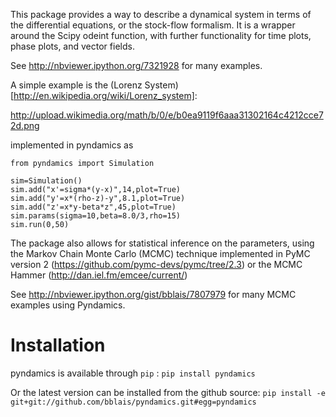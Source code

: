 This package provides a way to describe a dynamical system in terms of the differential equations, or the stock-flow formalism.  It is a wrapper around the Scipy odeint function, with further functionality for time plots, phase plots, and vector fields.

See http://nbviewer.ipython.org/7321928 for many examples.

A simple example is the (Lorenz System)[http://en.wikipedia.org/wiki/Lorenz_system]:

http://upload.wikimedia.org/math/b/0/e/b0ea9119f6aaa31302164c4212cce72d.png

implemented in pyndamics as

    from pyndamics import Simulation

    sim=Simulation()
    sim.add("x'=sigma*(y-x)",14,plot=True)
    sim.add("y'=x*(rho-z)-y",8.1,plot=True)
    sim.add("z'=x*y-beta*z",45,plot=True)
    sim.params(sigma=10,beta=8.0/3,rho=15)
    sim.run(0,50)  

The package also allows for statistical inference on the parameters, using the Markov Chain Monte Carlo (MCMC) technique implemented in PyMC version 2 (https://github.com/pymc-devs/pymc/tree/2.3) or the MCMC Hammer (http://dan.iel.fm/emcee/current/)

See http://nbviewer.ipython.org/gist/bblais/7807979 for many MCMC examples using Pyndamics.

# Installation
pyndamics is available through `pip` :
    `pip install pyndamics`

Or the latest version can be installed from the github source:
    `pip install -e git+git://github.com/bblais/pyndamics.git#egg=pyndamics`



